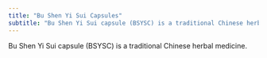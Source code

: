 ```yaml
---
title: "Bu Shen Yi Sui Capsules"
subtitle: "Bu Shen Yi Sui capsule (BSYSC) is a traditional Chinese herbal medicine."
---
```

Bu Shen Yi Sui capsule (BSYSC) is a traditional Chinese herbal medicine.